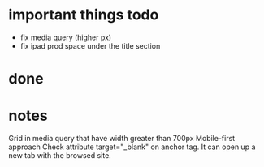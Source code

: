 # important things todo
- fix media query (higher px)
- fix ipad prod space under the title section

# done

# notes 
Grid in media query that have width greater than 700px
Mobile-first approach
Check attribute target="_blank" on anchor tag. It can open up a new tab with the browsed site.